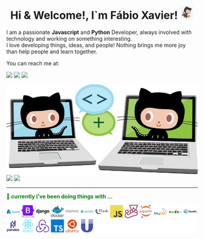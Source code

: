 <div style="text-align: center;">
  <h1>Hi & Welcome!, I`m Fábio Xavier! <img width="35px" src="images/png-transparent-octocat.png"></h1>
</div>

I am a passionate **Javascript** and **Python** Developer, always involved with technology and working on something interesting.  
I love developing things, ideas, and people! Nothing brings me more joy than help people and learn together.  
  
You can reach me at:

<a href = "mailto:fabio.xavier@live.com"><img src="https://img.shields.io/badge/-Email-%23333?style=for-the-badge&logo=microsoft-outlook&logoColor=white" target="_blank"/></a>
<a href="https://www.linkedin.com/in/fabionxavier/" target="_blank"><img src="https://img.shields.io/badge/-LinkedIn-%230077B5?style=for-the-badge&logo=linkedin&logoColor=white" target="_blank"/></a>
<a href="https://ondion.github.io/Portfolio/" target="_blank"><img src="https://img.shields.io/badge/-PORTFOLIO-%230077B5?style=for-the-badge&logo=github&color=yellow" target="_blank"/></a>


<img style="display: block;" width="750px" src="images/octocat.jpg" />
<div style="display: inline-block;">
  <img width="340px" src="https://github-readme-stats.vercel.app/api/top-langs/?username=Ondion&layout=compact" />
  <img width="408px" src="https://github-readme-stats.vercel.app/api?username=Ondion&show_icons=true" />
<div>

<hr>
<p style="color: green;"><strong>🔭 currently I've been doing things with ...</strong></p>
<div style="background: white; border-radius: 15px;">
  <img width="35px" src="images/azure-original-wordmark.svg" alt="azure icon"/>
  <img width="35px" src="images/bootstrap-original-wordmark.svg" alt="bootstrap icon"/>
  <img width="35px" src="images/django-plain-wordmark.svg" alt="django icon"/>
  <img width="35px" src="images/docker-original-wordmark.svg" alt="docker icon"/>
  <img width="35px" src="images/express-original-wordmark.svg" alt="express icon"/>
  <img width="35px" src="images/fastapi-original-wordmark.svg" alt="fastapi icon"/>
  <img width="35px" src="images/flask-original-wordmark.svg" alt="flask icon"/>
  <img width="35px" src="images/javascript-original.svg" alt="javascript icon"/>
  <img width="35px" src="images/jest-plain.svg" alt="jest icon"/>
  <img width="35px" src="images/jupyter-original-wordmark.svg" alt="jupyter icon"/>
  <img width="35px" src="images/mysql-original-wordmark.svg" alt="mysql icon"/>
  <img width="35px" src="images/nodejs-original-wordmark.svg" alt="nodejs icon"/>
  <img width="35px" src="images/numpy-original-wordmark.svg" alt="numpy icon"/>
  <img width="35px" src="images/pandas-original-wordmark.svg" alt="pandas icon"/>
  <img width="35px" src="images/react-original-wordmark.svg" alt="react icon"/>
  <img width="35px" src="images/redux-original.svg" alt="redux icon"/>
  <img width="35px" src="images/typescript-original.svg" alt="typescript icon"/>
  <img width="35px" src="images/ubuntu-plain-wordmark.svg" alt="ubuntu icon"/>
  <img width="35px" src="images/unix-original.svg" alt="unix icon"/>
</div>
